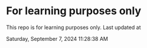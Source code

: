 # For learning purposes only
This repo is for learning purposes only.
Last updated at

Saturday, September 7, 2024 11:28:38 AM

